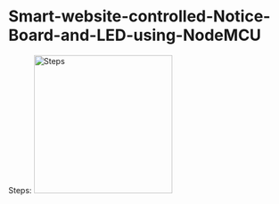 # Smart-website-controlled-Notice-Board-and-LED-using-NodeMCU


Steps:
<img width="248" alt="Steps" src="https://user-images.githubusercontent.com/70303112/115138078-89cd7e00-a047-11eb-8ba0-6437343f3852.png">

